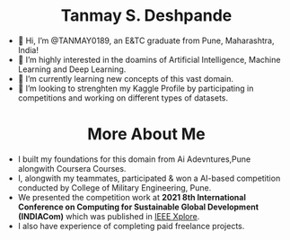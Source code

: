 # <center>Tanmay S. Deshpande</center>
- 👋 Hi, I’m @TANMAY0189, an E&TC graduate from Pune, Maharashtra, India! 
- 👀 I’m highly interested in the doamins of Artificial Intelligence, Machine Learning and Deep Learning.
- 🌱 I’m currently learning new concepts of this vast domain.  
- 💞️ I’m looking to strenghten my Kaggle Profile by participating in competitions and working on different types of datasets.


# <center>More About Me</center>
- I built my foundations for this domain from Ai Adevntures,Pune alongwith Coursera Courses.
- I, alongwith my teammates, participated & won a AI-based competition conducted by College of Military Engineering, Pune.
- We presented the competition work at **2021 8th International Conference on Computing for Sustainable Global Development (INDIACom)** which was published in [IEEE Xplore](https://ieeexplore.ieee.org/document/9441087).
- I also have experience of completing paid freelance projects.

<!---
TANMAY0189/TANMAY0189 is a ✨ special ✨ repository because its `README.md` (this file) appears on your GitHub profile.
You can click the Preview link to take a look at your changes.
--->
